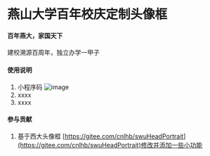 # 燕山大学百年校庆定制头像框


#### 百年燕大，家国天下
建校溯源百周年，独立办学一甲子


#### 使用说明

1.  小程序码
![image](https://github.com/syh_turbo/ProfileMiniProgram/tree/master/Image/微信图片_20200906135703.jpg)
2.  xxxx
3.  xxxx

#### 参与贡献

1.  基于西大头像框 [https://gitee.com/cnlhb/swuHeadPortrait](https://gitee.com/cnlhb/swuHeadPortrait)修改并添加一些小功能

